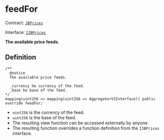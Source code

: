 # feedFor

Contract: [`JBPrices`](../)

Interface: [`IJBPrices`](../../../interfaces/ijbprices.md)

**The available price feeds.**

## Definition

```solidity
/** 
  @notice 
  The available price feeds.

  _currency he currency of the feed.
  _base he base of the feed. 
*/
mapping(uint256 => mapping(uint256 => AggregatorV3Interface)) public override feedFor;
```

* `uint256` is the currency of the feed.
* `uint256` is the base of the feed.
* The resulting view function can be accessed externally by anyone.
* The resulting function overrides a function definition from the `IJBPrices` interface.
